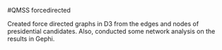 #QMSS forcedirected

Created force directed graphs in D3 from the edges and nodes of presidential candidates. Also, conducted some network analysis on the results in Gephi. 
